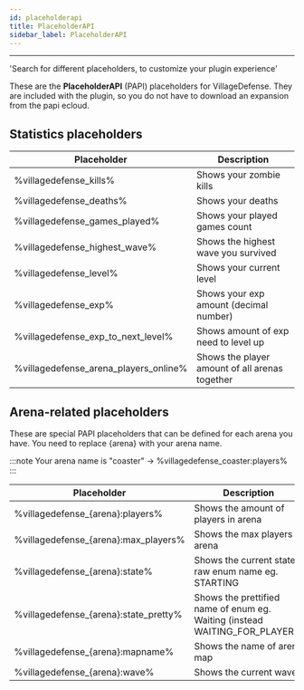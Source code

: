 ```yaml
---
id: placeholderapi
title: PlaceholderAPI
sidebar_label: PlaceholderAPI
---
```

---
'Search for different placeholders, to customize your plugin experience'

These are the **PlaceholderAPI** \(PAPI\) placeholders for VillageDefense. They are included with the plugin, so you do not have to download an expansion from the papi ecloud.

## Statistics placeholders

| Placeholder                            | Description                              |
|----------------------------------------|------------------------------------------|
| %villagedefense\_kills%                | Shows your zombie kills                  |
| %villagedefense\_deaths%               | Shows your deaths                        |
| %villagedefense\_games\_played%        | Shows your played games count            |
| %villagedefense\_highest\_wave%        | Shows the highest wave you survived      |
| %villagedefense\_level%                | Shows your current level                 |
| %villagedefense\_exp%                  | Shows your exp amount \(decimal number\) |
| %villagedefense\_exp\_to\_next\_level% | Shows amount of exp need to level up     |
| %villagedefense\_arena\_players\_online% | Shows the player amount of all arenas together                                           |


## Arena-related placeholders

These are special PAPI placeholders that can be defined for each arena you have. You need to replace {arena} with your arena name.

:::note
Your arena name is "coaster" -&gt; %villagedefense\_coaster:players%
:::

| Placeholder                             | Description                                                                     |
|-----------------------------------------|---------------------------------------------------------------------------------|
| %villagedefense\_{arena}:players%       | Shows the amount of players in arena                                            |
| %villagedefense\_{arena}:max\_players%  | Shows the max players in arena                                                  |
| %villagedefense\_{arena}:state%         | Shows the current state raw enum name eg. STARTING                              |
| %villagedefense\_{arena}:state\_pretty% | Shows the prettified name of enum eg. Waiting \(instead WAITING\_FOR\_PLAYERS\) |
| %villagedefense\_{arena}:mapname%       | Shows the name of arena map                                                     |
| %villagedefense\_{arena}:wave%          | Shows the current wave                                                          |





